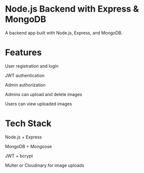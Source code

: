 # Node.js Backend with Express & MongoDB
A backend app built with Node.js, Express, and MongoDB.

# Features
User registration and login

JWT authentication

Admin authorization

Admins can upload and delete images

Users can view uploaded images

# Tech Stack
Node.js + Express

MongoDB + Mongoose

JWT + bcrypt

Multer or Cloudinary for image uploads

